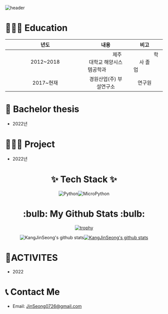 ![header](https://capsule-render.vercel.app/api?type=waving&color=0:a82da8,100:da8f00&height=230&section=header&text=JinSeongKang&fontAlign=70&fontAlignY=40&fontSize=60&fontColor=ffffff&desc=Github%20Profile&descAlign=85&descAlignY=62)

<h1> 👨🏻‍🎓 Education </h1>

|년도|내용|비고|
|:-----:|:-----:|:-----:|
|&nbsp;&nbsp;&nbsp;&nbsp;&nbsp;&nbsp;&nbsp;&nbsp;&nbsp;&nbsp;&nbsp;&nbsp;&nbsp;&nbsp;&nbsp;&nbsp;&nbsp;2012~2018&nbsp;&nbsp;&nbsp;&nbsp;&nbsp;&nbsp;&nbsp;&nbsp;&nbsp;&nbsp;&nbsp;&nbsp;&nbsp;&nbsp;&nbsp;&nbsp;&nbsp;|&nbsp;&nbsp;&nbsp;&nbsp;&nbsp;&nbsp;&nbsp;&nbsp;&nbsp;&nbsp;&nbsp;&nbsp;&nbsp;&nbsp;&nbsp;&nbsp;&nbsp;제주대학교 해양시스템공학과&nbsp;&nbsp;&nbsp;&nbsp;&nbsp;&nbsp;&nbsp;&nbsp;&nbsp;&nbsp;&nbsp;&nbsp;&nbsp;|&nbsp;&nbsp;&nbsp;&nbsp;&nbsp;&nbsp;&nbsp;&nbsp;&nbsp;&nbsp;&nbsp;&nbsp;&nbsp;&nbsp;&nbsp;&nbsp;&nbsp;학사 졸업&nbsp;&nbsp;&nbsp;&nbsp;&nbsp;&nbsp;&nbsp;&nbsp;&nbsp;&nbsp;&nbsp;&nbsp;&nbsp;|
|2017~현재|경원산업(주) 부설연구소|연구원|

<h1> 📑 Bachelor thesis </h1>

* 2022년

<h1> 💁🏻‍♀️ Project </h1>

* 2022년
 
<div align=center> <h1> ✨ Tech Stack ✨ </h1></div>

<div align="center">
    <img alt="Python" src ="https://img.shields.io/badge/Python-3776AB.svg?&style=for-the-badge&logo=Python&logoColor=white"/><img alt="MicroPython"     src="https://img.shields.io/badge/MicroPython-2B2728.svg?&style=for-the-badge&logo=MicroPython&logoColor=white"/> </div>

<div align=center> <h1> :bulb: My Github Stats :bulb: </h1>

[![trophy](https://github-profile-trophy.vercel.app/?username=KangJinSeong)](https://github.com/ryo-ma/github-profile-trophy)

![KangJinSeong's github stats](https://github-readme-stats.vercel.app/api?username=KangJinSeong&show_icons=true)[![KangJinSeong's github stats](https://github-readme-stats.vercel.app/api/top-langs/?username=KangJinSeong&show_icons=true&hide_border=true&title_color=004386&icon_color=004386&layout=compact)](https://github.com/KangJinSeong) </div>
 
<h1>🚀ACTIVITES</h1>

* 2022 

<h1> 📞 Contact Me </h1></div>

* Email: JinSeong0726@gmail.com 
